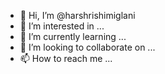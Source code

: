 - 👋 Hi, I’m @harshrishimiglani
- 👀 I’m interested in ...
- 🌱 I’m currently learning ...
- 💞️ I’m looking to collaborate on ...
- 📫 How to reach me ...

<!---
harshrishimiglani/harshrishimiglani is a ✨ special ✨ repository because its `README.md` (this file) appears on your GitHub profile.
You can click the Preview link to take a look at your changes.
--->

